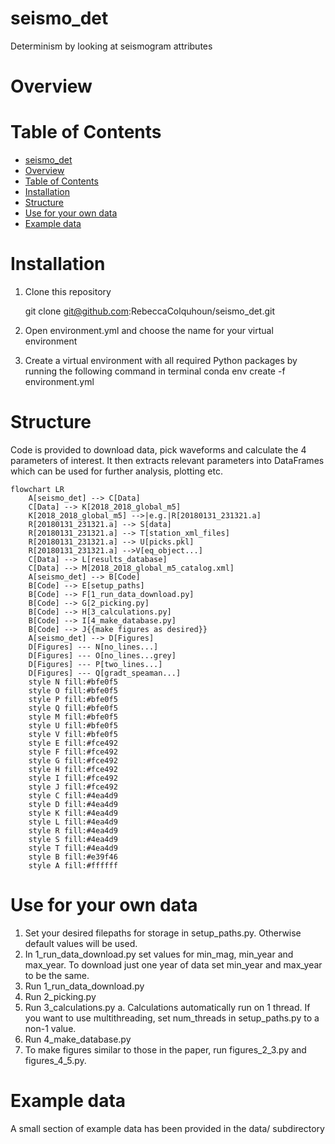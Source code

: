# seismo_det
Determinism by looking at seismogram attributes

# Overview

# Table of Contents

- [seismo\_det](#seismo_det)
- [Overview](#overview)
- [Table of Contents](#table-of-contents)
- [Installation](#installation)
- [Structure](#structure)
- [Use for your own data](#use-for-your-own-data)
- [Example data](#example-data)




# Installation

1. Clone this repository

    git clone git@github.com:RebeccaColquhoun/seismo_det.git

2. Open environment.yml and choose the name for your virtual environment
3. Create a virtual environment with all required Python packages by running the following command in terminal
    conda env create -f environment.yml

# Structure

Code is provided to download data, pick waveforms and calculate the 4 parameters of interest. It then extracts relevant parameters into DataFrames which can be used for further analysis, plotting etc.
```mermaid
flowchart LR
    A[seismo_det] --> C[Data]
    C[Data] --> K[2018_2018_global_m5]
    K[2018_2018_global_m5] -->|e.g.|R[20180131_231321.a]
    R[20180131_231321.a] --> S[data]
    R[20180131_231321.a] --> T[station_xml_files]
    R[20180131_231321.a] --> U[picks.pkl]
    R[20180131_231321.a] -->V[eq_object...]
    C[Data] --> L[results_database]
    C[Data] --> M[2018_2018_global_m5_catalog.xml]
    A[seismo_det] --> B[Code]
    B[Code] --> E[setup_paths]
    B[Code] --> F[1_run_data_download.py]
    B[Code] --> G[2_picking.py]
    B[Code] --> H[3_calculations.py]
    B[Code] --> I[4_make_database.py]
    B[Code] --> J{{make figures as desired}}
    A[seismo_det] --> D[Figures]
    D[Figures] --- N[no_lines...]
    D[Figures] --- O[no_lines...grey]
    D[Figures] --- P[two_lines...]
    D[Figures] --- Q[gradt_speaman...]
    style N fill:#bfe0f5
    style O fill:#bfe0f5
    style P fill:#bfe0f5
    style Q fill:#bfe0f5
    style M fill:#bfe0f5
    style U fill:#bfe0f5
    style V fill:#bfe0f5
    style E fill:#fce492
    style F fill:#fce492
    style G fill:#fce492
    style H fill:#fce492
    style I fill:#fce492
    style J fill:#fce492
    style C fill:#4ea4d9
    style D fill:#4ea4d9
    style K fill:#4ea4d9
    style L fill:#4ea4d9
    style R fill:#4ea4d9
    style S fill:#4ea4d9
    style T fill:#4ea4d9
    style B fill:#e39f46
    style A fill:#ffffff
```


# Use for your own data
1. Set your desired filepaths for storage in setup_paths.py. Otherwise default values will be used.
2. In 1_run_data_download.py set values for min_mag, min_year and max_year. To download just one year of data set min_year and max_year to be the same.
3. Run 1_run_data_download.py
4. Run 2_picking.py
5. Run 3_calculations.py
    a. Calculations automatically run on 1 thread. If you want to use multithreading, set num_threads in setup_paths.py to a non-1 value.
6. Run 4_make_database.py
7. To make figures similar to those in the paper, run figures_2_3.py and figures_4_5.py.

# Example data
A small section of example data has been provided in the data/ subdirectory
